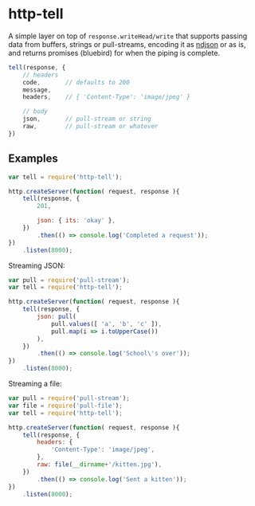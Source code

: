 # http-tell

A simple layer on top of `response.writeHead/write` that supports passing data
from buffers, strings or pull-streams, encoding it as
[ndjson](http://ndjson.org) or as is, and returns promises (bluebird) for when
the piping is complete.

```js
tell(response, {
	// headers
	code,		// defaults to 200
	message,
	headers,	// { 'Content-Type': 'image/jpeg' }

	// body
	json,		// pull-stream or string
	raw,		// pull-stream or whatever
})
```

## Examples

```js
var tell = require('http-tell');

http.createServer(function( request, response ){
	tell(response, {
		201,

		json: { its: 'okay' },
	})
		.then(() => console.log('Completed a request'));
})
	.listen(8000);
```

Streaming JSON:

```js
var pull = require('pull-stream');
var tell = require('http-tell');

http.createServer(function( request, response ){
	tell(response, {
		json: pull(
			pull.values([ 'a', 'b', 'c' ]),
			pull.map(i => i.toUpperCase())
		),
	})
		.then(() => console.log('School\'s over'));
})
	.listen(8000);
```

Streaming a file:

```js
var pull = require('pull-stream');
var file = require('pull-file');
var tell = require('http-tell');

http.createServer(function( request, response ){
	tell(response, {
		headers: {
			'Content-Type': 'image/jpeg',
		},
		raw: file(__dirname+'/kitten.jpg'),
	})
		.then(() => console.log('Sent a kitten'));
})
	.listen(8000);
```
